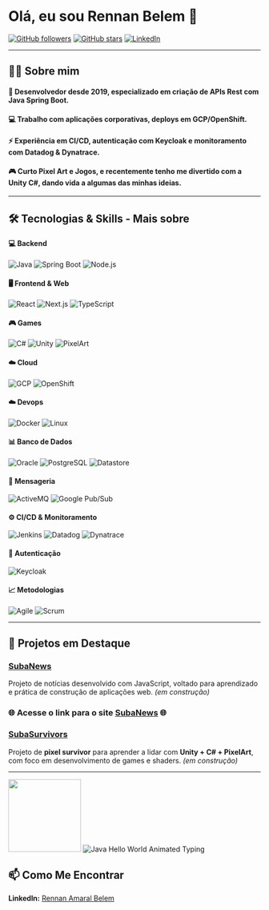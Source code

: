 # Olá, eu sou Rennan Belem 👋

[![GitHub followers](https://img.shields.io/github/followers/RennanABelem?style=social)](https://github.com/RennanABelem)
[![GitHub stars](https://img.shields.io/github/stars/RennanABelem?style=social)](https://github.com/RennanABelem)
[![LinkedIn](https://img.shields.io/badge/LinkedIn-Rennan-blue?style=flat-square&logo=linkedin&logoColor=white)](https://www.linkedin.com/in/rennan-amaral-belem-794788a9)

---

## 👨‍💻 Sobre mim

#### 🚀 Desenvolvedor desde 2019, especializado em criação de APIs Rest com Java Spring Boot.
#### 💻 Trabalho com aplicações corporativas, deploys em GCP/OpenShift.
#### ⚡ Experiência em CI/CD, autenticação com Keycloak e monitoramento com Datadog & Dynatrace.
#### 🎮 Curto Pixel Art e Jogos, e recentemente tenho me divertido com a Unity C#, dando vida a algumas das minhas ideias.

---

## 🛠 Tecnologias & Skills - Mais sobre 

#### 💻 Backend
![Java](https://img.shields.io/badge/Java-ED8B00?style=for-the-badge&logo=java&logoColor=white) 
![Spring Boot](https://img.shields.io/badge/SpringBoot-6DB33F?style=for-the-badge&logo=spring&logoColor=white) 
![Node.js](https://img.shields.io/badge/Node.js-339933?style=for-the-badge&logo=node.js&logoColor=white) 

#### 🖥 Frontend & Web
![React](https://img.shields.io/badge/React-61DAFB?style=for-the-badge&logo=react&logoColor=black)
![Next.js](https://img.shields.io/badge/Next.js-000000?style=for-the-badge&logo=next.js&logoColor=white)
![TypeScript](https://img.shields.io/badge/TypeScript-3178C6?style=for-the-badge&logo=typescript&logoColor=white)

#### 🎮 Games
![C#](https://img.shields.io/badge/C%23-239120?style=for-the-badge&logo=c-sharp&logoColor=white)
![Unity](https://img.shields.io/badge/Unity-000000?style=for-the-badge&logo=unity&logoColor=white)
![PixelArt](https://img.shields.io/badge/PixelArt-FF6F61?style=for-the-badge)

#### ☁️ Cloud
![GCP](https://img.shields.io/badge/GCP-F05032?style=for-the-badge&logo=google-cloud&logoColor=white)
![OpenShift](https://img.shields.io/badge/OpenShift-D31C1C?style=for-the-badge&logo=openshift&logoColor=white)

#### ☁️ Devops
![Docker](https://img.shields.io/badge/Docker-2496ED?style=for-the-badge&logo=docker&logoColor=white)
![Linux](https://img.shields.io/badge/Linux-FCC624?style=for-the-badge&logo=linux&logoColor=black)

#### 📊 Banco de Dados
![Oracle](https://img.shields.io/badge/Oracle-F80000?style=for-the-badge&logo=oracle&logoColor=white)
![PostgreSQL](https://img.shields.io/badge/PostgreSQL-336791?style=for-the-badge&logo=postgresql&logoColor=white)
![Datastore](https://img.shields.io/badge/Datastore-4285F4?style=for-the-badge&logo=google-cloud&logoColor=white)

#### 📡 Mensageria
![ActiveMQ](https://img.shields.io/badge/ActiveMQ-512D6D?style=for-the-badge&logo=apache&logoColor=white)
![Google Pub/Sub](https://img.shields.io/badge/PubSub-34A853?style=for-the-badge&logo=google-cloud&logoColor=white)


#### ⚙️ CI/CD & Monitoramento
![Jenkins](https://img.shields.io/badge/Jenkins-D24939?style=for-the-badge&logo=jenkins&logoColor=white)
![Datadog](https://img.shields.io/badge/Datadog-632CA6?style=for-the-badge&logo=datadog&logoColor=white)
![Dynatrace](https://img.shields.io/badge/Dynatrace-6F2DBD?style=for-the-badge&logo=dynatrace&logoColor=white)

#### 🔐 Autenticação
![Keycloak](https://img.shields.io/badge/Keycloak-9B5DE5?style=for-the-badge&logo=keycloak&logoColor=white)

#### 📈 Metodologias
![Agile](https://img.shields.io/badge/Agile-FCA311?style=for-the-badge)
![Scrum](https://img.shields.io/badge/Scrum-1E90FF?style=for-the-badge)

---

## 🌟 Projetos em Destaque

### [SubaNews](https://github.com/RennanABelem/subanews)
Projeto de notícias desenvolvido com JavaScript, voltado para aprendizado e prática de construção de aplicações web. *(em construção)*

### 🌐 Acesse o link para o site [SubaNews](https://subanews.com.br/) 🌐

### [SubaSurvivors](https://github.com/RennanABelem/subasurvivors)
Projeto de **pixel survivor** para aprender a lidar com **Unity + C# + PixelArt**, com foco em desenvolvimento de games e shaders. *(em construção)*

---

<img src="https://media1.tenor.com/m/gxGrBVDTqXMAAAAd/yakuza-kiryu.gif" height="145" /> 
<img src="https://readme-typing-svg.demolab.com?font=Fira+Code&size=28&duration=2000&pause=1200&color=5F51B5&background=FFFFFF00&width=700&lines=public+class+HelloWorld+%7B++++;public+static+void+main(String[]+args)+%7B++++;System.out.println(%22Hello+World!%22);++++;%7D++++;%7D" alt="Java Hello World Animated Typing" />

## 📫 Como Me Encontrar
**LinkedIn:** [Rennan Amaral Belem](https://www.linkedin.com/in/rennan-amaral-belem-794788a9)
